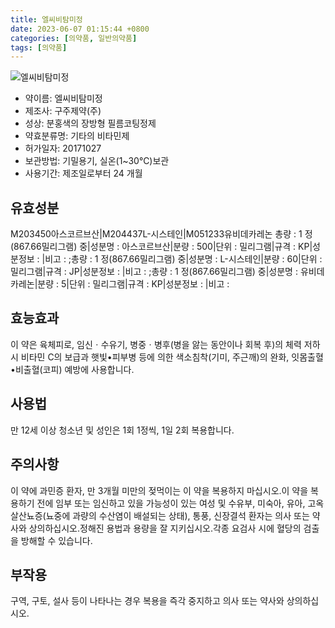 ```yaml
---
title: 엘씨비탐미정
date: 2023-06-07 01:15:44 +0800
categories: [의약품, 일반의약품]
tags: [의약품]
---
```

![엘씨비탐미정](https://nedrug.mfds.go.kr/pbp/cmn/itemImageDownload/151525327782000100)

- 약이름: 엘씨비탐미정
- 제조사: 구주제약(주)
- 성상: 분홍색의 장방형 필름코팅정제
- 약효분류명: 기타의 비타민제
- 허가일자: 20171027
- 보관방법: 기밀용기, 실온(1~30℃)보관
- 사용기간: 제조일로부터 24 개월
## 유효성분
M203450아스코르브산|M204437L-시스테인|M051233유비데카레논
총량 : 1 정(867.66밀리그램) 중|성분명 : 아스코르브산|분량 : 500|단위 : 밀리그램|규격 : KP|성분정보 : |비고 : ;총량 : 1 정(867.66밀리그램) 중|성분명 : L-시스테인|분량 : 60|단위 : 밀리그램|규격 : JP|성분정보 : |비고 : ;총량 : 1 정(867.66밀리그램) 중|성분명 : 유비데카레논|분량 : 5|단위 : 밀리그램|규격 : KP|성분정보 : |비고 :
## 효능효과
이 약은 육체피로, 임신ㆍ수유기, 병중ㆍ병후(병을 앓는 동안이나 회복 후)의 체력 저하 시 비타민 C의 보급과 햇빛•피부병 등에 의한 색소침착(기미, 주근깨)의 완화, 잇몸출혈•비출혈(코피) 예방에 사용합니다.
## 사용법
만 12세 이상 청소년 및 성인은 1회 1정씩, 1일 2회 복용합니다.
## 주의사항
이 약에 과민증 환자, 만 3개월 미만의 젖먹이는 이 약을 복용하지 마십시오.이 약을 복용하기 전에 임부 또는 임신하고 있을 가능성이 있는 여성 및 수유부, 미숙아, 유아, 고옥살산뇨증(뇨중에 과량의 수산염이 배설되는 상태), 통풍, 신장결석 환자는 의사 또는 약사와 상의하십시오.정해진 용법과 용량을 잘 지키십시오.각종 요검사 시에 혈당의 검출을 방해할 수 있습니다.
## 부작용
구역, 구토, 설사 등이 나타나는 경우 복용을 즉각 중지하고 의사 또는 약사와 상의하십시오.
